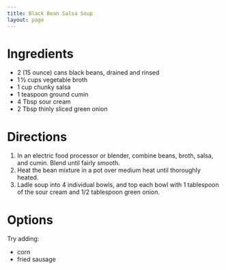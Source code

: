 ```yaml
---
title: Black Bean Salsa Soup
layout: page
---
```


# Ingredients

* 2 (15 ounce) cans black beans, drained and rinsed
* 1 ½ cups vegetable broth
* 1 cup chunky salsa
* 1 teaspoon ground cumin
* 4 Tbsp sour cream
* 2 Tbsp thinly sliced green onion

# Directions

1. In an electric food processor or blender, combine beans, broth, salsa, and cumin. Blend until fairly smooth.
1. Heat the bean mixture in a pot over medium heat until thoroughly heated.
1. Ladle soup into 4 individual bowls, and top each bowl with 1 tablespoon of the sour cream and 1/2 tablespoon green onion.

# Options

Try adding:

* corn
* fried sausage
